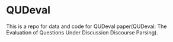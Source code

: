 # QUDeval
This is a repo for data and code for QUDeval paper(QUDeval: The Evaluation of Questions Under Discussion Discourse Parsing).
